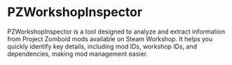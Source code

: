 # PZWorkshopInspector
PZWorkshopInspector is a tool designed to analyze and extract information from Project Zomboid mods available on Steam Workshop. It helps you quickly identify key details, including mod IDs, workshop IDs, and dependencies, making mod management easier.
